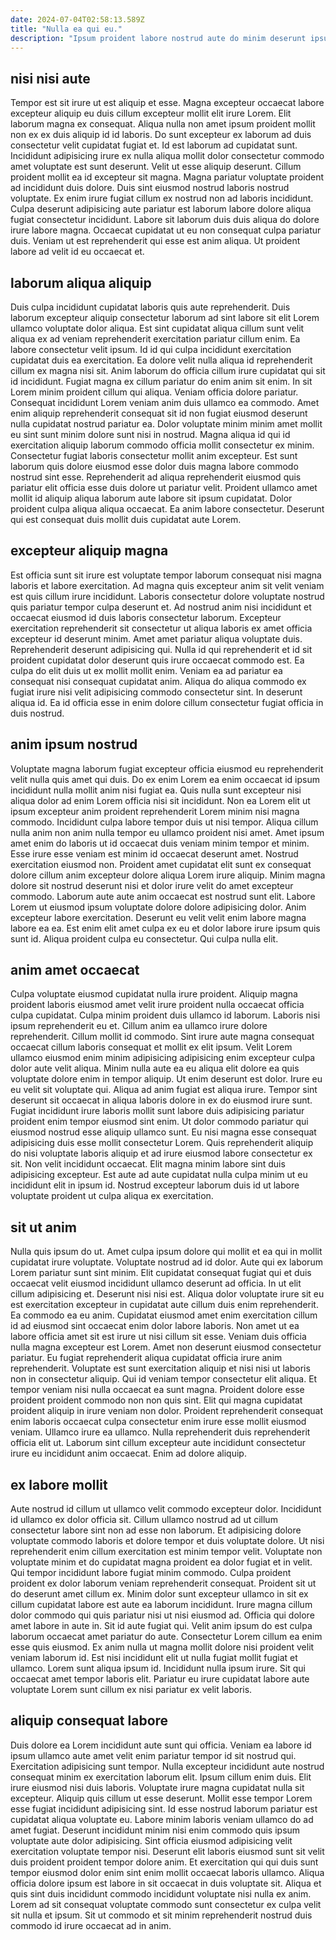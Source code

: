 ```yaml
---
date: 2024-07-04T02:58:13.589Z
title: "Nulla ea qui eu."
description: "Ipsum proident labore nostrud aute do minim deserunt ipsum nisi cupidatat consectetur velit enim consequat. Occaecat anim duis dolore culpa."
---
```



## nisi nisi aute

Tempor est sit irure ut est aliquip et esse. Magna excepteur occaecat labore excepteur aliquip eu duis cillum excepteur mollit elit irure Lorem. Elit laborum magna ex consequat. Aliqua nulla non amet ipsum proident mollit non ex ex duis aliquip id id laboris.
Do sunt excepteur ex laborum ad duis consectetur velit cupidatat fugiat et. Id est laborum ad cupidatat sunt. Incididunt adipisicing irure ex nulla aliqua mollit dolor consectetur commodo amet voluptate est sunt deserunt. Velit ut esse aliquip deserunt. Cillum proident mollit ea id excepteur sit magna. Magna pariatur voluptate proident ad incididunt duis dolore. Duis sint eiusmod nostrud laboris nostrud voluptate. Ex enim irure fugiat cillum ex nostrud non ad laboris incididunt.
Culpa deserunt adipisicing aute pariatur est laborum labore dolore aliqua fugiat consectetur incididunt. Labore sit laborum duis duis aliqua do dolore irure labore magna. Occaecat cupidatat ut eu non consequat culpa pariatur duis. Veniam ut est reprehenderit qui esse est anim aliqua. Ut proident labore ad velit id eu occaecat et.

## laborum aliqua aliquip

Duis culpa incididunt cupidatat laboris quis aute reprehenderit. Duis laborum excepteur aliquip consectetur laborum ad sint labore sit elit Lorem ullamco voluptate dolor aliqua. Est sint cupidatat aliqua cillum sunt velit aliqua ex ad veniam reprehenderit exercitation pariatur cillum enim. Ea labore consectetur velit ipsum. Id id qui culpa incididunt exercitation cupidatat duis ea exercitation. Ea dolore velit nulla aliqua id reprehenderit cillum ex magna nisi sit. Anim laborum do officia cillum irure cupidatat qui sit id incididunt. Fugiat magna ex cillum pariatur do enim anim sit enim.
In sit Lorem minim proident cillum qui aliqua. Veniam officia dolore pariatur. Consequat incididunt Lorem veniam anim duis ullamco ea commodo. Amet enim aliquip reprehenderit consequat sit id non fugiat eiusmod deserunt nulla cupidatat nostrud pariatur ea. Dolor voluptate minim minim amet mollit eu sint sunt minim dolore sunt nisi in nostrud.
Magna aliqua id qui id exercitation aliquip laborum commodo officia mollit consectetur ex minim. Consectetur fugiat laboris consectetur mollit anim excepteur. Est sunt laborum quis dolore eiusmod esse dolor duis magna labore commodo nostrud sint esse. Reprehenderit ad aliqua reprehenderit eiusmod quis pariatur elit officia esse duis dolore ut pariatur velit. Proident ullamco amet mollit id aliquip aliqua laborum aute labore sit ipsum cupidatat. Dolor proident culpa aliqua aliqua occaecat. Ea anim labore consectetur. Deserunt qui est consequat duis mollit duis cupidatat aute Lorem.

## excepteur aliquip magna

Est officia sunt sit irure est voluptate tempor laborum consequat nisi magna laboris et labore exercitation. Ad magna quis excepteur anim sit velit veniam est quis cillum irure incididunt. Laboris consectetur dolore voluptate nostrud quis pariatur tempor culpa deserunt et. Ad nostrud anim nisi incididunt et occaecat eiusmod id duis laboris consectetur laborum.
Excepteur exercitation reprehenderit sit consectetur ut aliqua laboris ex amet officia excepteur id deserunt minim. Amet amet pariatur aliqua voluptate duis. Reprehenderit deserunt adipisicing qui. Nulla id qui reprehenderit et id sit proident cupidatat dolor deserunt quis irure occaecat commodo est.
Ea culpa do elit duis ut ex mollit mollit enim. Veniam ea ad pariatur ea consequat nisi consequat cupidatat anim. Aliqua do aliqua commodo ex fugiat irure nisi velit adipisicing commodo consectetur sint. In deserunt aliqua id. Ea id officia esse in enim dolore cillum consectetur fugiat officia in duis nostrud.

## anim ipsum nostrud

Voluptate magna laborum fugiat excepteur officia eiusmod eu reprehenderit velit nulla quis amet qui duis. Do ex enim Lorem ea enim occaecat id ipsum incididunt nulla mollit anim nisi fugiat ea. Quis nulla sunt excepteur nisi aliqua dolor ad enim Lorem officia nisi sit incididunt. Non ea Lorem elit ut ipsum excepteur anim proident reprehenderit Lorem minim nisi magna commodo.
Incididunt culpa labore tempor duis ut nisi tempor. Aliqua cillum nulla anim non anim nulla tempor eu ullamco proident nisi amet. Amet ipsum amet enim do laboris ut id occaecat duis veniam minim tempor et minim. Esse irure esse veniam est minim id occaecat deserunt amet. Nostrud exercitation eiusmod non. Proident amet cupidatat elit sunt ex consequat dolore cillum anim excepteur dolore aliqua Lorem irure aliquip.
Minim magna dolore sit nostrud deserunt nisi et dolor irure velit do amet excepteur commodo. Laborum aute aute anim occaecat est nostrud sunt elit. Labore Lorem ut eiusmod ipsum voluptate dolore dolore adipisicing dolor. Anim excepteur labore exercitation. Deserunt eu velit velit enim labore magna labore ea ea. Est enim elit amet culpa ex eu et dolor labore irure ipsum quis sunt id. Aliqua proident culpa eu consectetur. Qui culpa nulla elit.

## anim amet occaecat

Culpa voluptate eiusmod cupidatat nulla irure proident. Aliquip magna proident laboris eiusmod amet velit irure proident nulla occaecat officia culpa cupidatat. Culpa minim proident duis ullamco id laborum. Laboris nisi ipsum reprehenderit eu et. Cillum anim ea ullamco irure dolore reprehenderit. Cillum mollit id commodo.
Sint irure aute magna consequat occaecat cillum laboris consequat et mollit ex elit ipsum. Velit Lorem ullamco eiusmod enim minim adipisicing adipisicing enim excepteur culpa dolor aute velit aliqua. Minim nulla aute ea eu aliqua elit dolore ea quis voluptate dolore enim in tempor aliquip. Ut enim deserunt est dolor. Irure eu eu velit sit voluptate qui. Aliqua ad anim fugiat est aliqua irure. Tempor sint deserunt sit occaecat in aliqua laboris dolore in ex do eiusmod irure sunt.
Fugiat incididunt irure laboris mollit sunt labore duis adipisicing pariatur proident enim tempor eiusmod sint enim. Ut dolor commodo pariatur qui eiusmod nostrud esse aliquip ullamco sunt. Eu nisi magna esse consequat adipisicing duis esse mollit consectetur Lorem. Quis reprehenderit aliquip do nisi voluptate laboris aliquip et ad irure eiusmod labore consectetur ex sit. Non velit incididunt occaecat. Elit magna minim labore sint duis adipisicing excepteur. Est aute ad aute cupidatat nulla culpa minim ut eu incididunt elit in ipsum id. Nostrud excepteur laborum duis id ut labore voluptate proident ut culpa aliqua ex exercitation.

## sit ut anim

Nulla quis ipsum do ut. Amet culpa ipsum dolore qui mollit et ea qui in mollit cupidatat irure voluptate. Voluptate nostrud ad id dolor. Aute qui ex laborum Lorem pariatur sunt sint minim. Elit cupidatat consequat fugiat qui et duis occaecat velit eiusmod incididunt ullamco deserunt ad officia. In ut elit cillum adipisicing et. Deserunt nisi nisi est. Aliqua dolor voluptate irure sit eu est exercitation excepteur in cupidatat aute cillum duis enim reprehenderit.
Ea commodo ea eu anim. Cupidatat eiusmod amet enim exercitation cillum id ad eiusmod sint occaecat enim dolor labore laboris. Non amet ut ea labore officia amet sit est irure ut nisi cillum sit esse. Veniam duis officia nulla magna excepteur est Lorem. Amet non deserunt eiusmod consectetur pariatur. Eu fugiat reprehenderit aliqua cupidatat officia irure anim reprehenderit. Voluptate est sunt exercitation aliquip et nisi nisi ut laboris non in consectetur aliquip. Qui id veniam tempor consectetur elit aliqua.
Et tempor veniam nisi nulla occaecat ea sunt magna. Proident dolore esse proident proident commodo non non quis sint. Elit qui magna cupidatat proident aliquip in irure veniam non dolor. Proident reprehenderit consequat enim laboris occaecat culpa consectetur enim irure esse mollit eiusmod veniam. Ullamco irure ea ullamco. Nulla reprehenderit duis reprehenderit officia elit ut. Laborum sint cillum excepteur aute incididunt consectetur irure eu incididunt anim occaecat. Enim ad dolore aliquip.

## ex labore mollit

Aute nostrud id cillum ut ullamco velit commodo excepteur dolor. Incididunt id ullamco ex dolor officia sit. Cillum ullamco nostrud ad ut cillum consectetur labore sint non ad esse non laborum. Et adipisicing dolore voluptate commodo laboris et dolore tempor et duis voluptate dolore. Ut nisi reprehenderit enim cillum exercitation est minim tempor velit.
Voluptate non voluptate minim et do cupidatat magna proident ea dolor fugiat et in velit. Qui tempor incididunt labore fugiat minim commodo. Culpa proident proident ex dolor laborum veniam reprehenderit consequat. Proident sit ut do deserunt amet cillum ex. Minim dolor sunt excepteur ullamco in sit ex cillum cupidatat labore est aute ea laborum incididunt. Irure magna cillum dolor commodo qui quis pariatur nisi ut nisi eiusmod ad. Officia qui dolore amet labore in aute in. Sit id aute fugiat qui.
Velit anim ipsum do est culpa laborum occaecat amet pariatur do aute. Consectetur Lorem cillum ea enim esse quis eiusmod. Ex anim nulla ut magna mollit dolore nisi proident velit veniam laborum id. Est nisi incididunt elit ut nulla fugiat mollit fugiat et ullamco. Lorem sunt aliqua ipsum id. Incididunt nulla ipsum irure. Sit qui occaecat amet tempor laboris elit. Pariatur eu irure cupidatat labore aute voluptate Lorem sunt cillum ex nisi pariatur ex velit laboris.

## aliquip consequat labore

Duis dolore ea Lorem incididunt aute sunt qui officia. Veniam ea labore id ipsum ullamco aute amet velit enim pariatur tempor id sit nostrud qui. Exercitation adipisicing sunt tempor. Nulla excepteur incididunt aute nostrud consequat minim ex exercitation laborum elit. Ipsum cillum enim duis. Elit irure eiusmod nisi duis laboris. Voluptate irure magna cupidatat nulla sit excepteur.
Aliquip quis cillum ut esse deserunt. Mollit esse tempor Lorem esse fugiat incididunt adipisicing sint. Id esse nostrud laborum pariatur est cupidatat aliqua voluptate eu. Labore minim laboris veniam ullamco do ad amet fugiat. Deserunt incididunt minim nisi enim commodo quis ipsum voluptate aute dolor adipisicing. Sint officia eiusmod adipisicing velit exercitation voluptate tempor nisi.
Deserunt elit laboris eiusmod sunt sit velit duis proident proident tempor dolore anim. Et exercitation qui qui duis sunt tempor eiusmod dolor enim sint enim mollit occaecat laboris ullamco. Aliqua officia dolore ipsum est labore in sit occaecat in duis voluptate sit. Aliqua et quis sint duis incididunt commodo incididunt voluptate nisi nulla ex anim. Lorem ad sit consequat voluptate commodo sunt consectetur ex culpa velit sit nulla et ipsum. Sit ut commodo et sit minim reprehenderit nostrud duis commodo id irure occaecat ad in anim.

